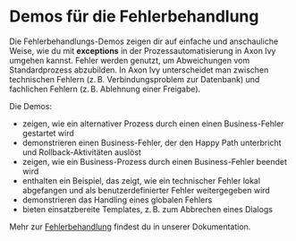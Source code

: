 # Demos für die Fehlerbehandlung

Die Fehlerbehandlungs-Demos zeigen dir auf einfache und anschauliche Weise, wie du mit **exceptions** in der Prozessautomatisierung in Axon Ivy umgehen kannst. Fehler werden genutzt, um Abweichungen vom Standardprozess abzubilden. In Axon Ivy unterscheidet man zwischen technischen Fehlern (z. B. Verbindungsproblem zur Datenbank) und fachlichen Fehlern (z. B. Ablehnung einer Freigabe).  

Die Demos:  

- zeigen, wie ein alternativer Prozess durch einen einen Business-Fehler gestartet wird
- demonstrieren einen Business-Fehler, der den Happy Path unterbricht und Rollback-Aktivitäten auslöst  
- zeigen, wie ein Business-Prozess durch einen Business-Fehler beendet wird  
- enthalten ein Beispiel, das zeigt, wie ein technischer Fehler lokal abgefangen und als benutzerdefinierter Fehler weitergegeben wird  
- demonstrieren das Handling eines globalen Fehlers 
- bieten einsatzbereite Templates, z. B. zum Abbrechen eines Dialogs  

Mehr zur [Fehlerbehandlung](https://developer.axonivy.com/doc/9/concepts/error-handling.html) findest du in unserer Dokumentation.
